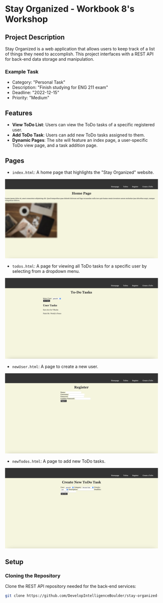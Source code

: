 # Stay Organized - Workbook 8's Workshop

## Project Description

Stay Organized is a web application that allows users to keep track of a list of things they need to accomplish. This project interfaces with a REST API for back-end data storage and manipulation.

### Example Task
- Category: "Personal Task"
- Description: "Finish studying for ENG 211 exam"
- Deadline: "2022-12-15"
- Priority: "Medium"

## Features

- **View ToDo List**: Users can view the ToDo tasks of a specific registered user.
- **Add ToDo Task**: Users can add new ToDo tasks assigned to them.
- **Dynamic Pages**: The site will feature an index page, a user-specific ToDo view page, and a task addition page.

## Pages

- `index.html`: A home page that highlights the "Stay Organized" website.

![Homepage](assets/images/homepage.png)

- `todos.html`: A page for viewing all ToDo tasks for a specific user by selecting from a dropdown menu.

![ToDos](assets/images/toDos.png)

- `newUser.html`: A page to create a new user.

![NewUser](assets/images/newUser.png)

- `newTodos.html`: A page to add new ToDo tasks.

![newTodos](assets/images/newToDo.png)


## Setup

### Cloning the Repository

Clone the REST API repository needed for the back-end services:

```bash
git clone https://github.com/DevelopIntelligenceBoulder/stay-organized-workshop-express-server
